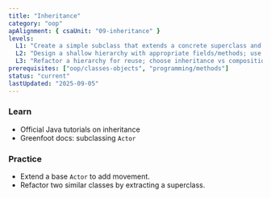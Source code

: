 ```yaml
---
title: "Inheritance"
category: "oop"
apAlignment: { csaUnit: "09-inheritance" }
levels:
  L1: "Create a simple subclass that extends a concrete superclass and overrides one method correctly."
  L2: "Design a shallow hierarchy with appropriate fields/methods; use super and override with correct access and contracts."
  L3: "Refactor a hierarchy for reuse; choose inheritance vs composition and justify."
prerequisites: ["oop/classes-objects", "programming/methods"]
status: "current"
lastUpdated: "2025-09-05"
---
```


### Learn
- Official Java tutorials on inheritance
- Greenfoot docs: subclassing `Actor`

### Practice
- Extend a base `Actor` to add movement.
- Refactor two similar classes by extracting a superclass.
